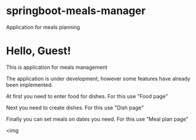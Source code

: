# springboot-meals-manager
Application for meals planning
    <h1><b>Hello, Guest!</b></h1>
    <p>This is application for meals management</p>
    <p>The application is under development, however some features have already been implemented.</p> 
    <p>At first you need to enter food for dishes. For this use "Food page"  
    <p>Next you need to create dishes. For this use "Dish page"</p>
    <p>Finally you can set meals on dates you need. For this use "Meal plan page"</p>
    <img
